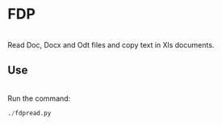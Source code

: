 # FDP

<br>
Read Doc, Docx and Odt files and copy text in Xls documents.
</br>

## Use

<br>
Run the command:
</br>


```python
./fdpread.py
```
